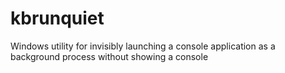 # kbrunquiet
Windows utility for invisibly launching a console application as a background process without showing a console
